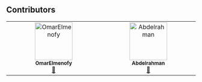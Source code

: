 ## Contributors

<!-- ALL-CONTRIBUTORS-LIST:START - Do not remove or modify this section -->
<!-- prettier-ignore-start -->
<!-- markdownlint-disable -->
<table>
  <tbody>
    <tr>
      <td align="center" valign="top" width="14.28%"><a href="https://github.com/OmarElmenofy"><img src="https://avatars.githubusercontent.com/u/144100276?v=4?s=100" width="100px;" alt="OmarElmenofy"/><br /><sub><b>OmarElmenofy</b></sub></a><br /><a href="#data-OmarElmenofy" title="Design">🎨</a></td>
      <td align="center" valign="top" width="14.28%"><a href="https://github.com/Boda1515"><img src="https://avatars.githubusercontent.com/u/132951877?v=4?s=100" width="100px;" alt="Abdelrahman"/><br /><sub><b>Abdelrahman</b></sub></a><br /><a href="#design-Boda1515" title="Data">🔣</a></td>
    </tr>
  </tbody>
</table>

<!-- markdownlint-restore -->
<!-- prettier-ignore-end -->

<!-- ALL-CONTRIBUTORS-LIST:END -->

